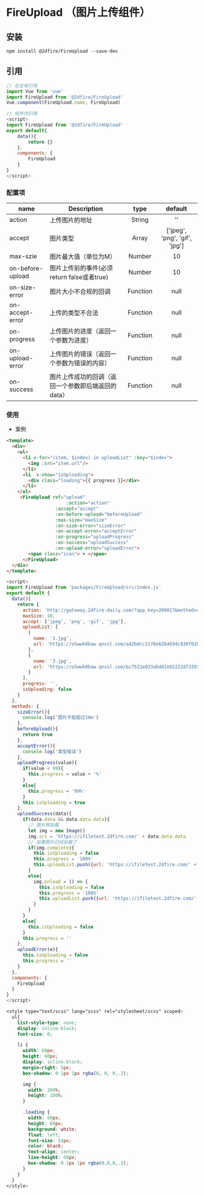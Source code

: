# FireUpload （图片上传组件）

## 安装

```JS
npm install @2dfire/FireUpload --save-dev
```

## 引用

``` javascript
// 在全局引用
import Vue from 'vue'
import FireUpload from '@2dfire/FireUpload'
Vue.component(FireUpload.name, FireUpload)
```

``` javascript
// 组件内引用
<script>
import FireUpload from '@2dfire/FireUpload'
export default{
    data(){
        return {}
    },
    components: {
        FireUpload
    }
}
</script>
```

### 配置项

|    name    |    Description   |   type   |default|
| -----------------  | ---------------- | :--------: | :----------: |
| action     | 上传图片的地址 | String | ''
| accept        | 图片类型 | Array | ['jpeg', 'png', 'gif', 'jpg']
| max-szie      | 图片最大值（单位为M） | Number | 10
| on-before-upload      | 图片上传前的事件(必须return false或者true) | Number | 10
|   on-size-error     |  图片大小不合规的回调 | Function | null
|   on-accept-error     |  上传的类型不合法 | Function | null
|   on-progress     |  上传图片的进度（返回一个参数为进度） | Function | null
|   on-upload-error     |  上传图片的错误（返回一个参数为错误的内容）| Function | null
|   on-success     |   图片上传成功的回调（返回一个参数即后端返回的data） | Function | null


### 使用

- 案例
``` html
<template>
  <div>
    <ul>
      <li v-for="(item, $index) in uploadList" :key="$index">
        <img :src="item.url"/>
      </li>
      <li  v-show="isUploading">
        <div class="loading">{{ progress }}</div>
      </li>
    </ul>
     <FireUpload ref="upload"
                      :action="action"
                  :accept="accept"
                  :on-before-upload="beforeUpload"
                  :max-size="maxSize"
                  :on-size-error="sizeError"
                  :on-accept-error="acceptError"
                  :on-progress="uploadProgress"
                  :on-success="uploadSuccess"
                  :on-upload-error="uploadError">
        <span class="icon"> + </span>
      </FireUpload>
  </div>
</template>
```

``` javascript
<script>
import FireUpload from 'packages/FireUpload/src/index.js'
export default {
  data(){
    return {
      action: 'http://gateway.2dfire-daily.com/?app_key=200017&method=com.dfire.soa.boss.centerpc.file.service.IUploadFileService.upload&projectName=zmfile&path=99225967/menu&s_os=Mac%20OS&s_osv=10.13.6&s_ep=Chrome&s_epv=68.0.3440.106&s_sc=1440*743&timestamp=1537322001647&s_web=1&v=1.0&format=json&env=333&lang=zh_CN',
      maxSize: 10,
      accept: ['jpeg', 'png', 'gif', 'jpg'],
      uploadList: [
        {
          name: '1.jpg',
          url: 'https://o5wwk8baw.qnssl.com/a42bdcc1178e62b4694c830f028db5c0/avatar'
        },
        {
          name: '3.jpg',
          url: 'https://o5wwk8baw.qnssl.com/bc7521e033abdd1e92222d733590f104/avatar'
        }
      ],
      progress: '',
      isUploading: false
    }
  },
  methods: {
    sizeError(){
      console.log('图片不能超过10m')
    },
    beforeUpload(){
      return true
    },
    acceptError(){
      console.log('类型错误')
    },
    uploadProgress(value){
      if(value < 99){
        this.progress = value + '%'
      }
      else{
        this.progress = '99%'
      }
      this.isUploading = true
    },
    uploadSuccess(data){
      if(data.data && data.data.data){
        // 图片预加载
        let img = new Image()
        img.src = 'https://ifiletest.2dfire.com/' + data.data.data
        // 如果图片已经加载了
        if(img.complete){
          this.isUploading = false
          this.progress = '100%'
          this.uploadList.push({url: 'https://ifiletest.2dfire.com/' + data.data.data})
        }
        else{
          img.onload = () => {
            this.isUploading = false
            this.progress = '100%'
            this.uploadList.push({url: 'https://ifiletest.2dfire.com/' + data.data.data})
          }
        }
      }
      else{
        this.isUploading = false
      }
      this.progress = ''
    },
    uploadError(e){
      this.isUploading = false
      this.progress = ''
    }
  },
  components: {
    FireUpload
  }
}
</script>
```

``` css
<style type="text/scss" lang="scss" rel="stylesheet/scss" scoped>
  ul{
    list-style-type: none;
    display: inline-block;
    font-size: 0;

    li {
      width: 60px;
      height: 60px;
      display: inline-block;
      margin-right: 5px;
      box-shadow: 0 1px 1px rgba(0, 0, 0,.2);

      img {
        width: 100%;
        height: 100%;
      }

      .loading {
        width: 60px;
        height: 60px;
        background: white;
        float: left;
        font-size: 14px;
        color: black;
        text-align: center;
        line-height: 60px;
        box-shadow: 0 1px 1px rgba(0,0,0,.2);
      }
    }
  }
</style>
```

